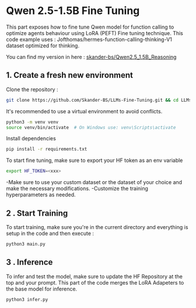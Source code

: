 # Qwen 2.5-1.5B Fine Tuning

This part exposes how to fine tune Qwen model for function calling to optimize agents behaviour using LoRA (PEFT) Fine tuning technique.
This code example uses : Jofthomas/hermes-function-calling-thinking-V1 dataset optimized for thinking.

You can find my version in here : [skander-bs/Qwen2.5_1.5B_Reasoning](https://huggingface.co/skander-bs/Qwen2.5_1.5B_Reasoning)

## 1. Create a fresh new environment
Clone the repository :

```bash
git clone https://github.com/Skander-BS/LLMs-Fine-Tuning.git && cd LLMs-Fine-Tuning/Models/Qwen2.5_1.5B
```

It's recommended to use a virtual environment to avoid conflicts.

```bash
python3 -m venv venv
source venv/bin/activate  # On Windows use: venv\Scripts\activate
```

Install dependencies

```bash
pip install -r requirements.txt
```

To start fine tuning, make sure to export your HF token as an env variable 

```bash
export HF_TOKEN=<xxx>
```

-Make sure to use your custom dataset or the dataset of your choice and make the necessary modifications.
-Customize the training hyperparameters as needed.


## 2 . Start Training

To start training, make sure you're in the current directory and everything is setup in the code and then execute :

```bash
python3 main.py
```

## 3 . Inference

To infer and test the model, make sure to update the HF Repository at the top and your prompt.
This part of the code merges the LoRA Adapeters to the base model for inference.

```bash
python3 infer.py
```

